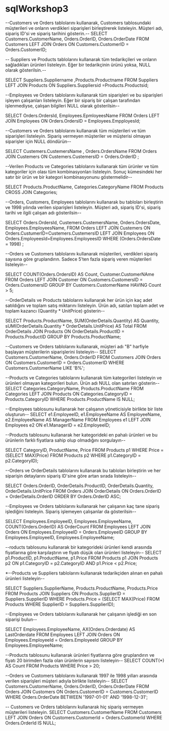 # sqlWorkshop3
--Customers ve Orders tablolarını kullanarak, Customers tablosundaki müşterileri ve onların verdikleri siparişleri birleştirerek listeleyin. Müşteri adı, sipariş ID'si ve sipariş tarihini gösterin.--
SELECT Customers.CustomerName, Orders.OrderID, Orders.OrderDate
FROM Customers
LEFT JOIN Orders ON Customers.CustomerID = Orders.CustomerID;

-- Suppliers ve Products tablolarını kullanarak tüm tedarikçileri ve onların sağladıkları ürünleri listeleyin. Eğer bir tedarikçinin ürünü yoksa, NULL olarak gösterilsin.--

SELECT Suppliers.Suppliername ,Products.Productname 
FROM Suppliers
LEFT JOİN Products ON Suppliers.Suppliersid =Products.Productsid;

--Employees ve Orders tablolarını kullanarak tüm siparişleri ve bu siparişleri işleyen çalışanları listeleyin. Eğer bir sipariş bir çalışan tarafından işlenmediyse, çalışan bilgileri NULL olarak gösterilsin--

SELECT Orders.OrdersId, Employees.EpmloyeesName 
FROM Orders 
LEFT JOİN Employees ON Orders.OrdersID = Employees.EmpployesId;

--Customers ve Orders tablolarını kullanarak tüm müşterileri ve tüm siparişleri listeleyin. Sipariş vermeyen müşteriler ve müşterisi olmayan siparişler için NULL döndürün--

SELECT Custemers.CustemersName , Orders.OrdersName FROM Orders JOİN Custemers ON Custemers.CustemersID = Orders.OrderID ;

--Verilen Products ve Categories tablolarını kullanarak tüm ürünler ve tüm kategoriler için olası tüm kombinasyonları listeleyin. Sonuç kümesindeki her satır bir ürün ve bir kategori kombinasyonunu göstermelidir--

SELECT Products.ProductName, Categories.CategoryName
FROM Products
CROSS JOIN Categories;

--Orders, Customers, Employees tablolarını kullanarak bu tabloları birleştirin ve 1998 yılında verilen siparişleri listeleyin. Müşteri adı, sipariş ID'si, sipariş tarihi ve ilgili çalışan adı gösterilsin--

SELECT Orders.OrdersId, Custemers.CustemersName, Orders.OrdersDate, Employees.EmployeesName, 
FROM Orders 
LEFT JOİN Custemers ON Orders.CustumerID=Custemers.CustemersID 
LEFT JOİN Employees ON Orders.EmployeesId=Employees.EmployeesID
WHERE (Orders.OrdersDate = 1998) ;

--Orders ve Customers tablolarını kullanarak müşterileri, verdikleri sipariş sayısına göre gruplandırın. Sadece 5’ten fazla sipariş veren müşterileri listeleyin--

SELECT COUNT(Orders.OrdersID) AS Count, Customer.CustomerNAme FROM Orders
LEFT JOİN Customer ON Customers.CustomersID = Orders.CustomersID
GROUP BY Customers.CustomerName 
HAVING Count > 5;

--OrderDetails ve Products tablolarını kullanarak her ürün için kaç adet satıldığını ve toplam satış miktarını listeleyin. Ürün adı, satılan toplam adet ve toplam kazancı (Quantity * UnitPrice) gösterin--

SELECT Products.ProductName, SUM(OrderDetails.Quantity) AS Quantity, sUM(OrderDetails.Quantity * OrderDetails.UnitPrice) AS Total
FROM OrderDetails
JOIN  Products ON OrderDetails.ProductID = Products.ProductID
GROUP BY Products.ProductName;



--Customers ve Orders tablolarını kullanarak, müşteri adı "B" harfiyle başlayan müşterilerin siparişlerini listeleyin--
SELECT Customers.CustomerName, Orders.OrderID
FROM Customers
JOIN Orders ON Customers.CustomerID = Orders.CustomerID
WHERE Customers.CustomerName LIKE 'B%';

--Products ve Categories tablolarını kullanarak tüm kategorileri listeleyin ve ürünleri olmayan kategorileri bulun. Ürün adı NULL olan satırları gösterin--
SELECT Categories.CategoryName, Products.ProductName
FROM Categories
LEFT JOIN Products ON Categories.CategoryID = Products.CategoryID
WHERE Products.ProductName IS NULL;

--Employees tablosunu kullanarak her çalışanın yöneticisiyle birlikte bir liste oluşturun--
SELECT e1.EmployeeID, e1.EmployeeName AS EmployeeName, e2.EmployeeName AS ManagerName
FROM Employees e1
LEFT JOIN  Employees e2 ON e1.ManagerID = e2.EmployeeID;

--Products tablosunu kullanarak her kategorideki en pahalı ürünleri ve bu ürünlerin farklı fiyatlara sahip olup olmadığını sorgulayın--

SELECT  CategoryID,  ProductName, Price
FROM Products p1
WHERE  Price = (SELECT MAX(Price) FROM Products p2 WHERE p1.CategoryID = p2.CategoryID);


--Orders ve OrderDetails tablolarını kullanarak bu tabloları birleştirin ve her siparişin detaylarını sipariş ID'sine göre artan sırada listeleyin--

SELECT  Orders.OrderID,  OrderDetails.ProductID,  OrderDetails.Quantity, OrderDetails.UnitPrice
FROM  Orders
JOIN  OrderDetails ON Orders.OrderID = OrderDetails.OrderID
ORDER BY  Orders.OrderID ASC;

--Employees ve Orders tablolarını kullanarak her çalışanın kaç tane sipariş işlediğini listeleyin. Sipariş işlemeyen çalışanlar da gösterilsin--

SELECT Employees.EmployeeID, Employees.EmployeeName, COUNT(Orders.OrderID) AS OrderCount
FROM Employees
LEFT JOIN  Orders ON Employees.EmployeeID = Orders.EmployeeID
GROUP BY  Employees.EmployeeID, Employees.EmployeeName;

--roducts tablosunu kullanarak bir kategorideki ürünleri kendi arasında fiyatlarına göre karşılaştırın ve fiyatı düşük olan ürünleri listeleyin--
SELECT  p1.ProductID,  p1.ProductName, p1.Price
FROM  Products p1
JOIN Products p2 ON p1.CategoryID = p2.CategoryID AND p1.Price < p2.Price;


*--Products ve Suppliers tablolarını kullanarak tedarikçiden alınan en pahalı ürünleri listeleyin--

SELECT  Suppliers.SupplierName,  Products.ProductName,  Products.Price
FROM  Products
JOIN Suppliers ON Products.SupplierID = Suppliers.SupplierID
WHERE Products.Price = (SELECT MAX(Price) FROM Products WHERE SupplierID = Suppliers.SupplierID);
    
--Employees ve Orders tablolarını kullanarak her çalışanın işlediği en son siparişi bulun--


SELECT  Employees.EmployeeName, AX(Orders.Orderdate) AS LastOrderdate
FROM Employees
LEFT JOIN  Orders ON Employees.EmployeeId = Orders.EmployeeId
GROUP BY Employees.EmployeeName;

--Products tablosunu kullanarak ürünleri fiyatlarına göre gruplandırın ve fiyatı 20 birimden fazla olan ürünlerin sayısını listeleyin--
SELECT COUNT(*) AS Count
FROM Products
WHERE Price > 20;



--Orders ve Customers tablolarını kullanarak 1997 ile 1998 yılları arasında verilen siparişleri müşteri adıyla birlikte listeleyin--
SELECT  Customers.CustomerName,  Orders.OrderID, Orders.OrderDate
FROM  Orders
JOIN  Customers ON Orders.CustomerID = Customers.CustomerID
WHERE  Orders.OrderDate BETWEEN '1997-01-01' AND '1998-12-31';


-- Customers ve Orders tablolarını kullanarak hiç sipariş vermeyen müşterileri listeleyin.
SELECT Customers.CustomerName
FROM Customers
LEFT JOIN Orders ON Customers.CustomerId = Orders.CustomerId
WHERE Orders.OrderId IS NULL;
